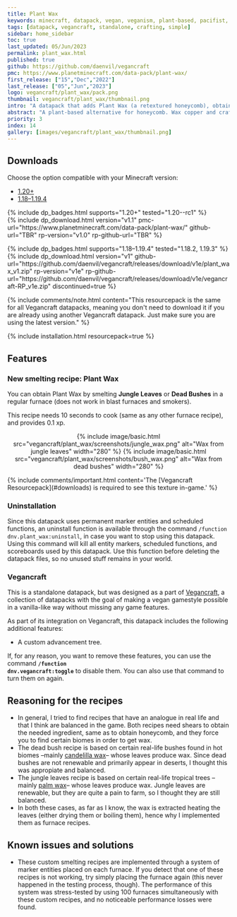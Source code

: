 ```yaml
---
title: Plant Wax
keywords: minecraft, datapack, vegan, veganism, plant-based, pacifist, bees, honeycomb, wax, candles
tags: [datapack, vegancraft, standalone, crafting, simple]
sidebar: home_sidebar
toc: true
last_updated: 05/Jun/2023
permalink: plant_wax.html
published: true
github: https://github.com/daenvil/vegancraft
pmc: https://www.planetminecraft.com/data-pack/plant-wax/
first_release: ["15","Dec","2022"]
last_release: ["05","Jun","2023"]
logo: vegancraft/plant_wax/pack.png
thumbnail: vegancraft/plant_wax/thumbnail.png
intro: "A datapack that adds Plant Wax (a retextured honeycomb), obtainable by smelting dead bushes or jungle leaves."
abstract: "A plant-based alternative for honeycomb. Wax copper and craft candles without using bees!"
priority: 3
index: 14
gallery: [images/vegancraft/plant_wax/thumbnail.png]
---
```


## Downloads
Choose the option compatible with your Minecraft version:

<ul id="profileTabs" class="nav nav-tabs">
    <li class="active"><a href="#current" data-toggle="tab">1.20+</a></li>
    <li><a href="#legacy" data-toggle="tab">1.18–1.19.4</a></li>
</ul>

<div class="tab-content">
    <div role="tabpanel" class="tab-pane active" id="current">
        <p>
            {% include dp_badges.html supports="1.20+" tested="1.20--rc1" %}
            <br/>
            {% include dp_download.html version="v1.1" pmc-url="https://www.planetminecraft.com/data-pack/plant-wax/" github-url="TBR" rp-version="v1.0" rp-github-url="TBR" %}
        </p>
    </div>
    <div role="tabpanel" class="tab-pane" id="legacy">
        <p>
            {% include dp_badges.html supports="1.18–1.19.4" tested="1.18.2, 1.19.3" %}
            <br/>
            {% include dp_download.html version="v1" github-url="https://github.com/daenvil/vegancraft/releases/download/v1e/plant_wax_v1.zip" rp-version="v1e" rp-github-url="https://github.com/daenvil/vegancraft/releases/download/v1e/vegancraft-RP_v1e.zip" discontinued=true %}
        </p>
    </div>
</div>

{% include comments/note.html content="This resourcepack is the same for all Vegancraft datapacks, meaning you don't need to download it if you are already using another Vegancraft datapack. Just make sure you are using the latest version." %}

{% include installation.html resourcepack=true %}

## Features

### New smelting recipe: Plant Wax

You can obtain Plant Wax by smelting **Jungle Leaves** or **Dead Bushes** in a regular furnace (does not work in blast furnaces and smokers).

This recipe needs 10 seconds to cook (same as any other furnace recipe), and provides 0.1 xp.

<p align=center>
{% include image/basic.html src="vegancraft/plant_wax/screenshots/jungle_wax.png" alt="Wax from jungle leaves" width="280" %}
{% include image/basic.html src="vegancraft/plant_wax/screenshots/bush_wax.png" alt="Wax from dead bushes" width="280" %}
</p>
{% include comments/important.html content='The [Vegancraft Resourcepack](#downloads) is required to see this texture in-game.' %}

### Uninstallation

Since this datapack uses permanent marker entities and scheduled functions, an uninstall function is available through the command `/function dnv.plant_wax:uninstall`, in case you want to stop using this datapack. Using this command will kill all entity markers, scheduled functions, and scoreboards used by this datapack. Use this function before deleting the datapack files, so no unused stuff remains in your world.

### Vegancraft

This is a standalone datapack, but was designed as a part of [Vegancraft](vegancraft.html), a collection of datapacks with the goal of making a vegan gamestyle possible in a vanilla-like way without missing any game features.

As part of its integration on Vegancraft, this datapack includes the following additional features:

- A custom advancement tree.

If, for any reason, you want to remove these features, you can use the command **<code>/function dnv.vegancraft:toggle</code>** to disable them. You can also use that command to turn them on again.

## Reasoning for the recipes

- In general, I tried to find recipes that have an analogue in real life and that I think are balanced in the game. Both recipes need shears to obtain the needed ingredient, same as to obtain honeycomb, and they force you to find certain biomes in order to get wax.
- The dead bush recipe is based on certain real-life bushes found in hot biomes –mainly [candelilla wax](https://en.wikipedia.org/wiki/Candelilla_wax)– whose leaves produce wax. Since dead bushes are not renewable and primarily appear in deserts, I thought this was appropiate and balanced.
- The jungle leaves recipe is based on certain real-life tropical trees –mainly [palm wax](https://en.wikipedia.org/wiki/Carnauba_wax)– whose leaves produce wax. Jungle leaves are renewable, but they are quite a pain to farm, so I thought they are still balanced.
- In both these cases, as far as I know, the wax is extracted heating the leaves (either drying them or boiling them), hence why I implemented them as furnace recipes.

## Known issues and solutions
- These custom smelting recipes are implemented through a system of marker entities placed on each furnace. If you detect that one of these recipes is not working, try simply placing the furnace again (this never happened in the testing process, though). The performance of this system was stress-tested by using 100 furnaces simultaneously with these custom recipes, and no noticeable performance losses were found.
